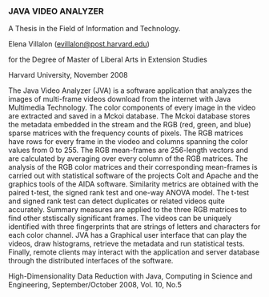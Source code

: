 ###  JAVA VIDEO ANALYZER

A Thesis in the Field of Information and Technology.  

Elena Villalon (evillalon@post.harvard.edu)  

for the Degree of Master of Liberal Arts in Extension Studies  

Harvard University, November 2008


The Java Video Analyzer (JVA) is a software application that analyzes the images of multi-frame videos download from the internet with Java Multimedia Technology. The color components of every image in the video are extracted and saved 
in a Mckoi database. The Mckoi database stores the metadata embedded in the stream and the RGB (red, green, and blue) sparse matrices with the frequency counts of pixels. The RGB matrices have rows for every frame in the viodeo and columns spanning the color values from 0 to 255. The RGB mean-frames are 256-length vectors and are calculated by averaging over every column of the RGB matrices. The analysis of the RGB color matrices and their corresponding mean-frames is carried out with statistical software of the projects Colt and Apache and the graphics tools of the AIDA software. Similarity metrics are obtained with the paired t-test, the signed rank test and one-way ANOVA model. The t-test and signed rank test can detect duplicates or related videos quite accurately. Summary measures are applied to the three RGB matrices to find other ststiscally significant frames. The videos can be uniquely identified with three fingerprints that are strings of letters and characters for each color channel. JVA has a Graphical user interface that can play the videos, draw histograms, retrieve the metadata and run statistical tests. Finally, remote clients may interact with the application and server database through the distributed interfaces of the software.   

High-Dimensionality Data Reduction with Java, Computing in Science and Engineering, September/October 2008, Vol. 10, No.5
